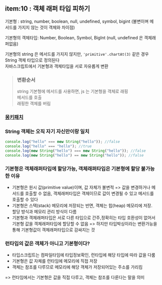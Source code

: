 ## item:10 : 객체 래퍼 타입 피하기

기본형 : string, number, boolean, null, undefined, symbol, bigint (불변이며 메서드를 가지지 않는 것이 객체와 차이점)

기본형의 객체타입: Number, Boolean, Symbol, BigInt (null, undefined 은 객체래퍼없음)

기본형의 string 은 메서드를 가지지 않지만, `'primitive'.chartAt(3)` 같은 경우 String 객체 타입으로 정의된다<br>
자바스크립트에서 기본형과 객체타입을 서로 자유롭게 변환

> ### 변환순서
>
> string 기본형에 메서드를 사용하면, js 는 기본형을 객체로 래핑<br>
> 메서드를 호출<br>
> 래핑한 객체를 버림<br>

### [몽키패치](https://github.com/code-bibliotheca/effective-typescript/issues/11)

### String 객체는 오직 자기 자신만이랑 일치

```typescript
console.log("hello" === new String("hello")); //false
console.log("hello" === "hello"); //true
console.log(new String("hello") === new String("hello")); //false
console.log(new String("hello") == new String("hello")); //false
```

### 기본형은 객체래퍼타입에 할당가능, 객체래퍼타입은 기본형에 할당 불가능한 이유

- 기본형은 원시 값(primitive value)이며, 값 자체가 불변적 => 값을 변경하거나 메서드를 호출할 수 없음, 객체래퍼타입은 객체이므로 값이 변경될 수 있고 메서드를 호출할 수 있다
- 기본형은 스택(stack) 메모리에 저장되는 반면, 객체는 힙(heap) 메모리에 저장. 할당 방식과 메모리 관리 방식이 다름
- 기본형과 객체래퍼타입은 서로 다른 타입으로 간주,정확히는 타입 호환성이 없어서 기본형 값을 객체래퍼타입에 할당할 수 없음 => 하지만 타입박싱이라는 변환가능을 통해 기본형값이 객체래퍼타입으로 감싸지는 것

### 런타입의 값은 객체가 아니고 기본형이다?

- 타입스크립트는 컴파일타임에 타입정보확인, 런타입에 해당 타입에 따라 값을 다룸
- 기본형은 값 자체를 런타임에 메모리에 직접 저장
- 객체는 참조를 다루므로 메모리에 해당 객체가 저장되어있는 주소를 가리킴

=> 런타임에서는 기본형은 값을 직접 다루고, 객체는 참조를 다룬다는 말을 의미
